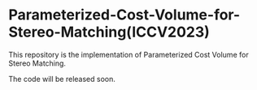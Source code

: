 # Parameterized-Cost-Volume-for-Stereo-Matching(ICCV2023)
This repository is the implementation of Parameterized Cost Volume for Stereo Matching. 

The code will be released soon.
